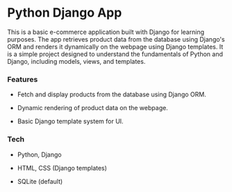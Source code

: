 # Python Django App 

This is a basic e-commerce application built with Django for learning purposes. The app retrieves product data from the database using Django's ORM and renders it dynamically on the webpage using Django templates. It is a simple project designed to understand the fundamentals of Python and Django, including models, views, and templates. 

### Features 

- Fetch and display products from the database using Django ORM.

- Dynamic rendering of product data on the webpage.

- Basic Django template system for UI.

### Tech

- Python, Django

- HTML, CSS (Django templates)

- SQLite (default)
